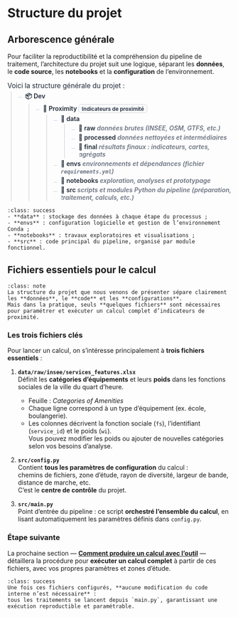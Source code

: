 # Structure du projet

## Arborescence générale

Pour faciliter la reproductibilité et la compréhension du pipeline de traitement, l’architecture du projet suit une logique, séparant les **données**, le **code source**, les **notebooks** et la **configuration** de l’environnement. 

<style>
/* ===== Couleurs adaptatives (clair/sombre) ===== */
:root{
  --bg: #ffffff;
  --fg: #1f2937;         /* gris ardoise foncé */
  --muted: #6b7280;      /* gris moyen pour les notes */
  --line: #c7cdd4;       /* lignes d'arbre */
  --badge-border:#d1d5db;
  --badge-bg:#f9fafb;
}
@media (prefers-color-scheme: dark){
  :root{
    --bg: #0b0f14;
    --fg: #6480b8ff;       /* texte principal clair */
    --muted: #9aa4b2;    /* notes lisibles en sombre */
    --line: #3a4856;     /* lignes plus douces en sombre */
    --badge-border:#334155;
    --badge-bg:#0f172a;
  }
}

/* ===== Reset léger pour ce bloc ===== */
.tree, .tree ul { list-style: none; margin: 0; padding-left: 1rem; position: relative; color: var(--fg); }
.kicker { margin:.5rem 0 .25rem; font-size:.95rem; color: var(--fg); }
.badge { display:inline-block; font-size:.75rem; padding:.1rem .4rem; border:1px solid var(--badge-border); border-radius:.4rem; background: var(--badge-bg); color: var(--fg); }
.note { color: var(--muted); font-style: italic; }
.folder { font-weight: 600; color: var(--fg); }
.file { font-weight: 500; color: var(--fg); }
hr.soft { border:0; border-top:1px dashed var(--line); margin:1rem 0; }

/* ===== Lignes de l'arbre ===== */
.tree:before, .tree ul:before {
  content: "";
  position: absolute;
  left: 0.5rem;
  border-left: 1px solid var(--line);
  top: 0; bottom: 0;
}
.tree li {
  margin: .25rem 0 .25rem 1rem;
  padding-left: .5rem;
  position: relative;
}
.tree li:before {
  content: "";
  position: absolute;
  left: -0.5rem;
  top: 0.75rem;
  width: 0.5rem;
  border-top: 1px solid var(--line);
}
/* Masque la ligne verticale résiduelle au dernier enfant,
   avec une couleur de fond adaptée au thème */
.tree li:last-child:after {
  content: "";
  position: absolute;
  left: 0.5rem;
  bottom: -0.25rem;
  height: calc(100% - 0.75rem);
  background: var(--bg);
  width: 2px;
}

</style>
<div class="kicker">Voici la structure générale du projet :</div>

<ul class="tree">
  <li class="folder">📦 Dev
    <ul>
      <li class="folder">📂 Proximity <span class="badge">Indicateurs de proximité</span>
        <ul>
          <li class="folder">📂 data
            <ul>
              <li class="folder">📂 raw <span class="note">données brutes (INSEE, OSM, GTFS, etc.)</span></li>
              <li class="folder">📂 processed <span class="note">données nettoyées et intermédiaires</span></li>
              <li class="folder">📂 final <span class="note">résultats finaux : indicateurs, cartes, agrégats</span></li>
            </ul>
          </li>
          <li class="folder">📂 envs <span class="note">environnements et dépendances (fichier <code>requirements.yml</code>)</span></li>
          <li class="folder">📂 notebooks <span class="note">exploration, analyses et prototypage</span></li>
          <li class="folder">📂 src <span class="note">scripts et modules Python du pipeline (préparation, traitement, calculs, etc.)</span></li>
        </ul>
      </li>
    </ul>
  </li>
</ul>

```{admonition} Résumé
:class: success
- **data** : stockage des données à chaque étape du processus ;  
- **envs** : configuration logicielle et gestion de l’environnement Conda ;  
- **notebooks** : travaux exploratoires et visualisations ;  
- **src** : code principal du pipeline, organisé par module fonctionnel.
```
## Fichiers essentiels pour le calcul

```{admonition} Du cadre général à l’exécution du calcul
:class: note
La structure du projet que nous venons de présenter sépare clairement les **données**, le **code** et les **configurations**.  
Mais dans la pratique, seuls **quelques fichiers** sont nécessaires pour paramétrer et exécuter un calcul complet d’indicateurs de proximité.
```

### Les trois fichiers clés

Pour lancer un calcul, on s’intéresse principalement à **trois fichiers essentiels** :

1. **`data/raw/insee/services_features.xlsx`**  
   Définit les **catégories d’équipements** et leurs **poids** dans les fonctions sociales de la ville du quart d’heure.  
   - Feuille : *Categories of Amenities*  
   - Chaque ligne correspond à un type d’équipement (ex. école, boulangerie).  
   - Les colonnes décrivent la fonction sociale (`fs`), l’identifiant (`service_id`) et le poids (`wi`).  
   Vous pouvez modifier les poids ou ajouter de nouvelles catégories selon vos besoins d’analyse.

2. **`src/config.py`**  
   Contient **tous les paramètres de configuration** du calcul :  
   chemins de fichiers, zone d’étude, rayon de diversité, largeur de bande, distance de marche, etc.  
   C’est le **centre de contrôle** du projet.

3. **`src/main.py`**  
   Point d’entrée du pipeline : ce script **orchestré l’ensemble du calcul**, en lisant automatiquement les paramètres définis dans `config.py`.  

### Étape suivante
La prochaine section — [**Comment produire un calcul avec l’outil**](comment_reproduire.md) — détaillera la procédure pour **exécuter un calcul complet** à partir de ces fichiers, avec vos propres paramètres et zones d’étude.

```{admonition} Astuce
:class: success
Une fois ces fichiers configurés, **aucune modification du code interne n’est nécessaire** :  
tous les traitements se lancent depuis `main.py`, garantissant une exécution reproductible et paramétrable.
```

